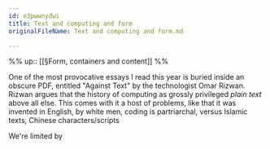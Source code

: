 ```yaml
---
id: e3pwwnydwi
title: Text and computing and form
originalFileName: Text and computing and form.md

---
```


%%
up:: [[§Form, containers and content]]
%%

One of the most provocative essays I read this year is buried inside an obscure PDF, entitled "Against Text" by the technologist Omar Rizwan. Rizwan argues that the history of computing as grossly privileged *plain text* above all else. This comes with it a host of problems, like that it was invented in English, by white men, coding is partriarchal, versus Islamic texts, Chinese characters/scripts

We're limited by
